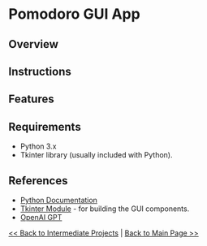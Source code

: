 # Pomodoro GUI App

## Overview


## Instructions


## Features


## Requirements
- Python 3.x
- Tkinter library (usually included with Python).

## References
- [Python Documentation](https://docs.python.org/3/)
- [Tkinter Module](https://docs.python.org/3/library/tkinter.html) - for building the GUI components.
- [OpenAI GPT](https://www.openai.com/)

[<< Back to Intermediate Projects](https://github.com/ErkanHatipoglu/100-days-of-code/tree/main/intermediate_projects) | [Back to Main Page >>](https://github.com/ErkanHatipoglu/100-days-of-code)
